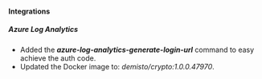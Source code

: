 
#### Integrations
##### Azure Log Analytics
- Added the ***azure-log-analytics-generate-login-url*** command to easy achieve the auth code.
- Updated the Docker image to: *demisto/crypto:1.0.0.47970*.
